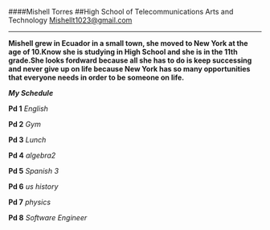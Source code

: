 ####Mishell Torres
##High School of Telecommunications Arts and Technology
Mishellt1023@gmail.com
***
**Mishell grew in Ecuador in a small town, she moved to New York at the age of 10.Know she is studying in High School and she is in the 11th grade.She looks fordward because all she has to do is keep successing and never give up on life because New York has so many opportunities that everyone needs in order to be someone on life.** 

**_My Schedule_**

**Pd 1**     _English_

**Pd 2**     _Gym_

**Pd 3**      _Lunch_

**Pd 4**     _algebra2_


**Pd 5**       _Spanish 3_

**Pd 6**       _us history_

**Pd 7**         _physics_

**Pd 8**      _Software Engineer_
